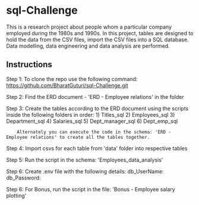 # sql-Challenge

This is a research project about people whom a particular company employed during the 1980s and 1990s. In this project, tables are designed to hold the data from the CSV files, import the CSV files into a SQL database. Data modelling, data engineering and data analysis are performed. 

## Instructions
Step 1: To clone the repo use the following command:
  https://github.com/BharatGuturi/sql-Challenge.git
  
Step 2: Find the ERD document - 'ERD - Employee relations' in the folder

Step 3: Create the tables according to the ERD document using the scripts inside the following folders in order:
        1)  Titles_sql
        2)  Employees_sql 
        3)  Department_sql
        4)  Salaries_sql
        5)  Dept_manager_sql
        6)  Dept_emp_sql
  
        Alternately you can execute the code in the schema: 'ERD - Employee relations' to create all the tables together.
 
 Step 4: Import csvs for each table from 'data' folder into respective tables
 
 Step 5: Run the script in the schema: 'Employees_data_analysis'
 
 Step 6: Create .env file with the following details:
          db_UserName: <your database username>
          db_Password: <your database password>
 
 Step 6: For Bonus, run the script in the file: 'Bonus - Employee salary plotting'
          

